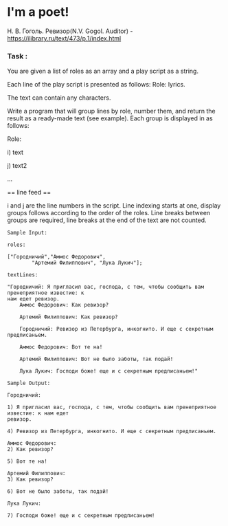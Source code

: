 # I'm a poet!
Н. В. Гоголь. Ревизор(N.V. Gogol.  Auditor) - https://ilibrary.ru/text/473/p.1/index.html

### Task :
You are given a list of roles as an array and a play script as a string. 

Each line of the play script is presented as follows: Role: lyrics.

The text can contain any characters.

Write a program that will group lines by role, number them, and
return the result as a ready-made text (see example). Each group is displayed in
as follows:

Role:

i) text

j) text2

...

== line feed ==

i and j are the line numbers in the script. Line indexing starts at one, display groups
follows according to the order of the roles. Line breaks between groups are required,
line breaks at the end of the text are not counted.

```
Sample Input:

roles:

["Городничий","Аммос Федорович", 
        "Артемий Филиппович", "Лука Лукич"];

textLines:

"Городничий: Я пригласил вас, господа, с тем, чтобы сообщить вам пренеприятное известие: к
нам едет ревизор.
    Аммос Федорович: Как ревизор?

    Артемий Филиппович: Как ревизор?

    Городничий: Ревизор из Петербурга, инкогнито. И еще с секретным предписаньем.

    Аммос Федорович: Вот те на!

    Артемий Филиппович: Вот не было заботы, так подай!

    Лука Лукич: Господи боже! еще и с секретным предписаньем!"

Sample Output:

Городничий:

1) Я пригласил вас, господа, с тем, чтобы сообщить вам пренеприятное известие: к нам едет
ревизор.

4) Ревизор из Петербурга, инкогнито. И еще с секретным предписаньем.

Аммос Федорович:
2) Как ревизор?

5) Вот те на!

Артемий Филиппович:
3) Как ревизор?

6) Вот не было заботы, так подай!

Лука Лукич:

7) Господи боже! еще и с секретным предписаньем!
```
